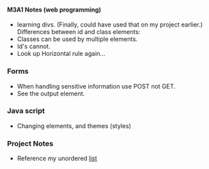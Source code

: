 #### M3A1 Notes (web programming)

- learning divs. (Finally, could have used that on my project earlier.)
Differences between id and class elements:
- Classes can be used by multiple elements.
- Id's cannot.
- Look up Horizontal rule again...
### Forms
- When handling sensitive information use POST not GET.
- See the output element.
### Java script
- Changing elements, and themes (styles)
### Project Notes
- Reference my unordered [list](https://github.com/Signifies/Website/blob/master/index.html#L23)
